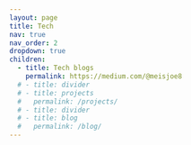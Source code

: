 ```yaml
---
layout: page
title: Tech
nav: true
nav_order: 2
dropdown: true
children:
  - title: Tech blogs
    permalink: https://medium.com/@meisjoe8
  # - title: divider
  # - title: projects
  #   permalink: /projects/
  # - title: divider
  # - title: blog
  #   permalink: /blog/
---
```

